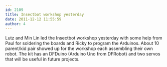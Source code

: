 ```yaml
---
id: 2109
title: Insectbot workshop yesterday
date: 2011-12-12 11:55:59
author: 4
---
```


Lutz and Min Lin led the Insectbot workshop yesterday with some help from Paul for soldering the boards and Ricky to program the Arduinos. About 10 parent/kid pair showed up for the workshop each assembling their own robot. The kit has an DFDuino (Arduino Uno from DFRobot) and two servos that will be useful in future projects.